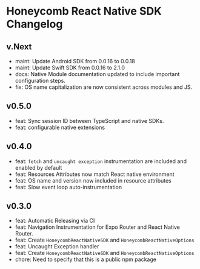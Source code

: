 # Honeycomb React Native SDK Changelog

## v.Next
- maint: Update Android SDK from 0.0.16 to 0.0.18
- maint: Update Swift SDK from 0.0.16 to 2.1.0
- docs: Native Module documentation updated to include important configuration steps.
- fix: OS name capitalization are now consistent across modules and JS.

## v0.5.0

- feat: Sync session ID between TypeScript and native SDKs.
- feat: configurable native extensions

## v0.4.0

- feat: `fetch` and `uncaught exception` instrumentation are included and enabled by default
- feat: Resources Attributes now match React native environment
- feat: OS name and version now included in resource attributes
- feat: Slow event loop auto-instrumentation

## v0.3.0

- feat: Automatic Releasing via CI
- feat: Navigation Instrumentation for Expo Router and React Native Router.
- feat: Create `HoneycombReactNativeSDK` and `HoneycombReactNativeOptions`
- feat: Uncaught Exception handler
- feat: Create `HoneycombReactNativeSDK` and `HoneycombReactNativeOptions`
- chore: Need to specify that this is a public npm package
